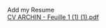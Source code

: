 Add my Resume  
[CV ARCHIN - Feuille 1 (1) (1).pdf](https://github.com/user-attachments/files/17003628/CV.ARCHIN.-.Feuille.1.1.1.pdf)
